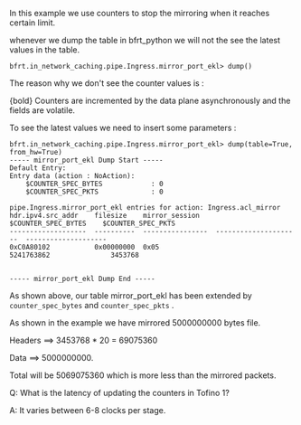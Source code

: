 In this example we use counters to stop the mirroring when it reaches certain limit. 

whenever we dump the table in bfrt_python we will not the see the latest values in the table. 

```
bfrt.in_network_caching.pipe.Ingress.mirror_port_ekl> dump()
```

The reason why we don't see the counter values is : 

{bold} Counters are incremented by the data plane asynchronously and the fields are volatile. 


To see the latest values we need to insert some parameters : 
```
bfrt.in_network_caching.pipe.Ingress.mirror_port_ekl> dump(table=True, from_hw=True)
----- mirror_port_ekl Dump Start -----
Default Entry:
Entry data (action : NoAction):
    $COUNTER_SPEC_BYTES            : 0
    $COUNTER_SPEC_PKTS             : 0

pipe.Ingress.mirror_port_ekl entries for action: Ingress.acl_mirror
hdr.ipv4.src_addr    filesize    mirror_session      $COUNTER_SPEC_BYTES    $COUNTER_SPEC_PKTS
-------------------  ----------  ----------------  ---------------------  --------------------
0xC0A80102           0x00000000  0x05                         5241763862               3453768


----- mirror_port_ekl Dump End -----
```

As shown above, our table mirror_port_ekl has been extended by ``` counter_spec_bytes``` and ``` counter_spec_pkts ``` . 

As shown in the example we have mirrored 5000000000 bytes file.

Headers ==> 3453768 * 20 = 69075360

Data    ==> 5000000000. 

Total will be 5069075360 which is more less than the mirrored packets. 

Q: What is the latency of updating the counters in Tofino 1? 

A: It varies between 6-8 clocks per stage.  





